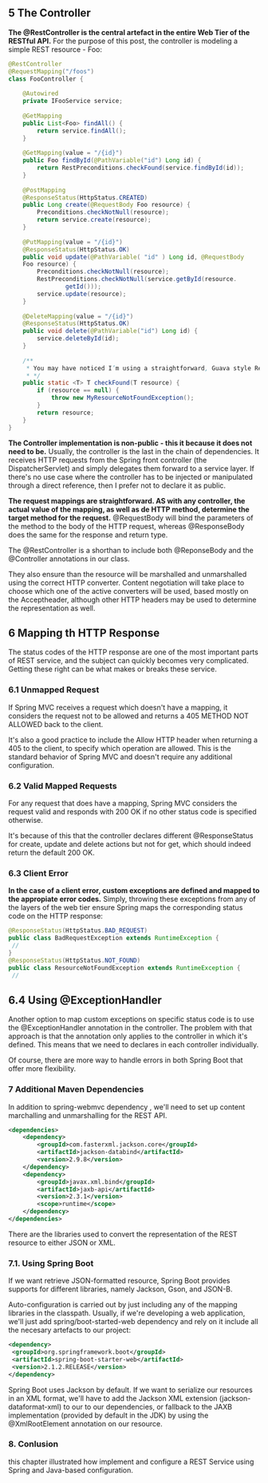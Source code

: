 ## 5 The Controller
**The @RestController is the central artefact in the entire Web Tier of the RESTful API.** 
For the purpose of this post, the controller is modeling a simple REST resource - Foo:

```java
@RestController
@RequestMapping("/foos")
class FooController {
    
    @Autowired
    private IFooService service;
    
    @GetMapping
    public List<Foo> findAll() {
        return service.findAll();
    }
    
    @GetMapping(value = "/{id}")
    public Foo findById(@PathVariable("id") Long id) {
        return RestPreconditions.checkFound(service.findById(id));
    }
    
    @PostMapping
    @ResponseStatus(HttpStatus.CREATED)
    public Long create(@RequestBody Foo resource) {
        Preconditions.checkNotNull(resource);
        return service.create(resource);
    }
    
    @PutMapping(value = "/{id}")
    @ResponseStatus(HttpStatus.OK)
    public void update(@PathVariable( "id" ) Long id, @RequestBody
    Foo resource) {
        Preconditions.checkNotNull(resource);
        RestPreconditions.checkNotNull(service.getById(resource.
                getId()));
        service.update(resource);
    }
    
    @DeleteMapping(value = "/{id}")
    @ResponseStatus(HttpStatus.OK)
    public void delete(@PathVariable("id") Long id) {
        service.deleteById(id);
    }
    
    /**
     * You may have noticed I’m using a straightforward, Guava style RestPreconditions utility:
     * */
    public static <T> T checkFound(T resource) {
        if (resource == null) {
            throw new MyResourceNotFoundException();
        }
        return resource;
    }
}
```
**The Controller implementation is non-public - this it because it does not need to be.**
Usually, the controller is the last in the chain of dependencies. It receives HTTP requests from the Spring front controller (the DispatcherServlet) and simply delegates them forward to a service layer.
If there's no use case where the controller has to be injected or manipulated through a direct reference, then I prefer not to declare it as public. 

**The request mappings are straightforward. AS with any controller, the actual value of the mapping, as well as de HTTP method, determine the target method for the request.**
@RequestBody will bind the parameters of the method to the body of the HTTP request, whereas @ResponseBody does the same for the response and return type.

The @RestController is a shorthan to include both @ReponseBody and the @Controller annotations in our class.

They also ensure than the resource will be marshalled and unmarshalled using the correct HTTP converter. 
Content negotiation will take place to choose which one of the active converters will be used, based mostly on the Acceptheader, although other HTTP headers may be used to determine the representation as well.

## 6 Mapping th HTTP Response 
The status codes of the HTTP response are one of the most important parts of REST service, and the subject can quickly becomes very complicated.
Getting these right can be what makes or breaks these service.

### 6.1 Unmapped Request
If Spring MVC receives a request which doesn't have a mapping, it considers the request not to be allowed and returns a 405 METHOD NOT ALLOWED back to the client.

It's also a good practice to include the Allow HTTP header when returning a 405 to the client, to specify which operation are allowed. This is the standard behavior of Spring MVC and doesn't require any additional configuration.

### 6.2 Valid Mapped Requests
For any request that does have a mapping, Spring MVC considers the request valid and responds with 200 OK if no other status code is specified otherwise.

It's because of this that the controller declares different @ResponseStatus for create, update and delete actions but not for get, which should indeed return the default 200 OK.

### 6.3 Client Error
**In the case of a client error, custom exceptions are defined and mapped to the appropiate error codes.**
Simply, throwing these exceptions from any of the layers of the web tier ensure Spring maps the corresponding status code on the HTTP response:

```java
@ResponseStatus(HttpStatus.BAD_REQUEST)
public class BadRequestException extends RuntimeException {
 //
}
@ResponseStatus(HttpStatus.NOT_FOUND)
public class ResourceNotFoundException extends RuntimeException {
 //
```

## 6.4 Using @ExceptionHandler
Another option to map custom exceptions on specific status code is to use the @ExceptionHandler annotation in the controller.
The problem with that approach is that the annotation only applies to the controller in which it's defined. This means that we need to declares in each controller individually.

Of course, there are more way to handle errors in both Spring Boot that offer more flexibility.

### 7 Additional Maven Dependencies
In addition to spring-webmvc dependency , we'll need to set up content marchalling and unmarshalling for the REST API.

```xml
<dependencies>
    <dependency>
        <groupId>com.fasterxml.jackson.core</groupId>
        <artifactId>jackson-databind</artifactId>
        <version>2.9.8</version>
    </dependency>
    <dependency>
        <groupId>javax.xml.bind</groupId>
        <artifactId>jaxb-api</artifactId>
        <version>2.3.1</version>
        <scope>runtime</scope>
    </dependency>
</dependencies>
```

There are the libraries used to convert the representation of the REST resource to either JSON or XML.

### 7.1. Using Spring Boot
If we want retrieve JSON-formatted resource, Spring Boot provides supports for different libraries, namely Jackson, Gson, and JSON-B.

Auto-configuration is carried out by just including any of the mapping libraries in the classpath.
Usually, if we're developing a web application, we'll just add spring/boot-started-web dependency and rely on it include all the necesary artefacts to our project:

```xml
<dependency>
 <groupId>org.springframework.boot</groupId>
 <artifactId>spring-boot-starter-web</artifactId>
 <version>2.1.2.RELEASE</version>
</dependency>
```

Spring Boot uses Jackson by default.
If we want to serialize our resources in an XML format, we'll have to add the Jackson XML extension (jackson-dataformat-xml) to our to our dependencies, or fallback to the JAXB implementation (provided by default in the JDK) by using the @XmlRootElement annotation on our resource.

### 8. Conlusion

this chapter illustrated how implement and configure a REST Service using Spring and Java-based configuration.
